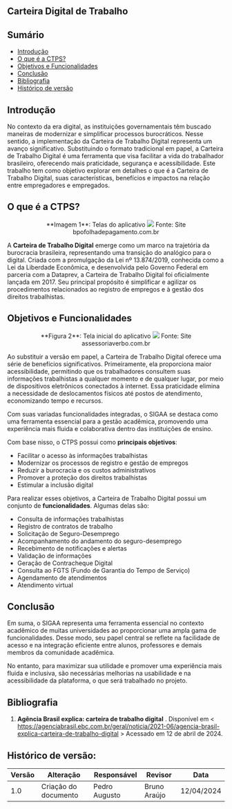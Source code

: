## Carteira Digital de Trabalho

## Sumário
* [Introdução](#Introdução)
* [O que é a CTPS?](#O-que-é-a-CTPS?)
* [Objetivos e Funcionalidades](#Objetivos-e-Funcionalidades)
* [Conclusão](#Conclusão)
* [Bibliografia](#Bibliografia)
* [Histórico de versão](#Histórico-de-versão)


## Introdução

No contexto da era digital, as instituições governamentais têm buscado maneiras de modernizar e simplificar processos burocráticos. Nesse sentido, a implementação da Carteira de Trabalho Digital representa um avanço significativo. Substituindo o formato tradicional em papel, a Carteira de Trabalho Digital é uma ferramenta que visa facilitar a vida do trabalhador brasileiro, oferecendo mais praticidade, segurança e acessibilidade. Este trabalho tem como objetivo explorar em detalhes o que é a Carteira de Trabalho Digital, suas características, benefícios e impactos na relação entre empregadores e empregados. 

## O que é a CTPS?

 <center> 
  **Imagem 1**: Telas do aplicativo
  <img src="https://bpofolhadepagamento.com.br/wp-content/uploads/2022/02/carteira-de-trabalho-digital_mcamgo_abr_240620211818-7.jpg">
  Fonte: Site bpofolhadepagamento.com.br
 </center>


A **Carteira de Trabalho Digital** emerge como um marco na trajetória da burocracia brasileira, representando uma transição do analógico para o digital. Criada com a promulgação da Lei nº 13.874/2019, conhecida como a Lei da Liberdade Econômica, e desenvolvida pelo Governo Federal em parceria com a Dataprev, a Carteira de Trabalho Digital foi oficialmente lançada em 2017. Seu principal propósito é simplificar e agilizar os procedimentos relacionados ao registro de empregos e à gestão dos direitos trabalhistas.

## Objetivos e Funcionalidades
 <center>
  **Figura 2**: Tela inicial do aplicativo
  <img src="https://assessoriaverbo.com.br/wp-content/uploads/2019/11/Design-sem-nome-5-930x620.png">
   Fonte: Site assessoriaverbo.com.br
 </center>

Ao substituir a versão em papel, a Carteira de Trabalho Digital oferece uma série de benefícios significativos. Primeiramente, ela proporciona maior acessibilidade, permitindo que os trabalhadores consultem suas informações trabalhistas a qualquer momento e de qualquer lugar, por meio de dispositivos eletrônicos conectados à internet. Essa praticidade elimina a necessidade de deslocamentos físicos até postos de atendimento, economizando tempo e recursos.

Com suas variadas funcionalidades integradas, o SIGAA se destaca como uma ferramenta essencial para a gestão acadêmica, promovendo uma experiência mais fluida e colaborativa dentro das instituições de ensino. 

Com base nisso, o CTPS possui como **principais objetivos**:

- Facilitar o acesso às informações trabalhistas
- Modernizar os processos de registro e gestão de empregos
- Reduzir a burocracia e os custos administrativos
- Promover a proteção dos direitos trabalhistas
- Estimular a inclusão digital
  
Para realizar esses objetivos, a Carteira de Trabalho Digital possui um conjunto de **funcionalidades**. Algumas delas são:

- Consulta de informações trabalhistas
- Registro de contratos de trabalho
- Solicitação de Seguro-Desemprego
- Acompanhamento do andamento do seguro-desemprego
- Recebimento de notificações e alertas
- Validação de informações
- Geração de Contracheque Digital
- Consulta ao FGTS (Fundo de Garantia do Tempo de Serviço)
- Agendamento de atendimentos
- Atendimento virtual


## Conclusão
Em suma, o SIGAA representa uma ferramenta essencial no contexto acadêmico de muitas universidades ao proporcionar uma ampla gama de funcionalidades. Desse modo, seu papel central se reflete na facilidade de acesso e na integração eficiente entre alunos, professores e demais membros da comunidade acadêmica.

No entanto, para maximizar sua utilidade e promover uma experiência mais fluida e inclusiva, são necessárias melhorias na usabilidade e na acessibilidade da plataforma, o que será trabalhado no projeto. 

## Bibliografia

1. **Agência Brasil explica: carteira de trabalho digital** . Disponível em < https://agenciabrasil.ebc.com.br/geral/noticia/2021-06/agencia-brasil-explica-carteira-de-trabalho-digital > Acessado em 12 de abril de 2024.


## Histórico de versão:
| Versão | Alteração                                                       | Responsável     | Revisor         | Data       |
| ------ | --------------------------------------------------------------- | --------------- | --------------- | ---------- | 
| 1.0    | Criação do documento         | Pedro Augusto | Bruno Araújo | 12/04/2024 |

